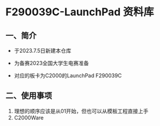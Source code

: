 # F290039C-LaunchPad 资料库

## 一、简介

- 于2023.7.5日新建本仓库

- 为备赛2023全国大学生电赛准备

- 对应的板卡为C2000的LaunchPad F290039C

## 二、使用事项

1. 理想的顺序应该是从01开始，但也可以从模板工程直接上手
2. C2000Ware

